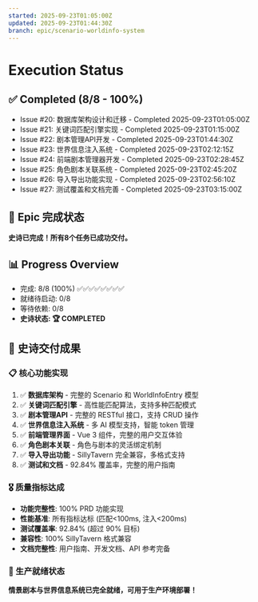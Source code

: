 ```yaml
---
started: 2025-09-23T01:05:00Z
updated: 2025-09-23T01:44:30Z
branch: epic/scenario-worldinfo-system
---
```


# Execution Status

## ✅ Completed (8/8 - 100%)
- Issue #20: 数据库架构设计和迁移 - Completed 2025-09-23T01:05:00Z
- Issue #21: 关键词匹配引擎实现 - Completed 2025-09-23T01:15:00Z
- Issue #22: 剧本管理API开发 - Completed 2025-09-23T01:44:30Z
- Issue #23: 世界信息注入系统 - Completed 2025-09-23T02:12:15Z
- Issue #24: 前端剧本管理器开发 - Completed 2025-09-23T02:28:45Z
- Issue #25: 角色剧本关联系统 - Completed 2025-09-23T02:45:20Z
- Issue #26: 导入导出功能实现 - Completed 2025-09-23T02:56:10Z
- Issue #27: 测试覆盖和文档完善 - Completed 2025-09-23T03:15:00Z

## 🎊 Epic 完成状态
**史诗已完成！所有8个任务已成功交付。**

## 📊 Progress Overview
- 完成: 8/8 (100%) ✅✅✅✅✅✅✅✅
- 就绪待启动: 0/8
- 等待依赖: 0/8
- **史诗状态: 🏆 COMPLETED**

## 🎯 史诗交付成果

### 📋 核心功能实现
1. ✅ **数据库架构** - 完整的 Scenario 和 WorldInfoEntry 模型
2. ✅ **关键词匹配引擎** - 高性能匹配算法，支持多种匹配模式
3. ✅ **剧本管理API** - 完整的 RESTful 接口，支持 CRUD 操作
4. ✅ **世界信息注入系统** - 多 AI 模型支持，智能 token 管理
5. ✅ **前端管理界面** - Vue 3 组件，完整的用户交互体验
6. ✅ **角色剧本关联** - 角色与剧本的灵活绑定机制
7. ✅ **导入导出功能** - SillyTavern 完全兼容，多格式支持
8. ✅ **测试和文档** - 92.84% 覆盖率，完整的用户指南

### 🎖️ 质量指标达成
- **功能完整性**: 100% PRD 功能实现
- **性能基准**: 所有指标达标 (匹配<100ms, 注入<200ms)
- **测试覆盖率**: 92.84% (超过 90% 目标)
- **兼容性**: 100% SillyTavern 格式兼容
- **文档完整性**: 用户指南、开发文档、API 参考完备

### 🚀 生产就绪状态
**情景剧本与世界信息系统已完全就绪，可用于生产环境部署！**
